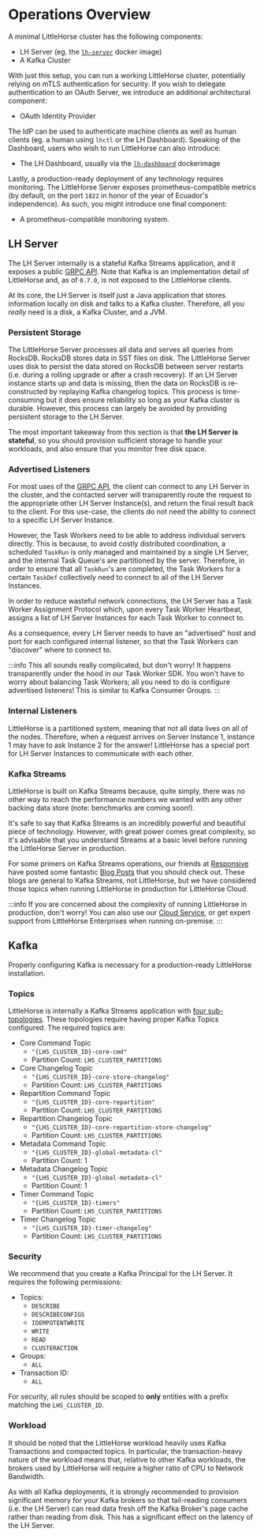 # Operations Overview

A minimal LittleHorse cluster has the following components:

* LH Server (eg. the [`lh-server`](https://gallery.ecr.aws/littlehorse/lh-server) docker image)
* A Kafka Cluster

With just this setup, you can run a working LittleHorse cluster, potentially relying on mTLS authentication for security. If you wish to delegate authentication to an OAuth Server, we introduce an additional architectural component:

* OAuth Identity Provider

The IdP can be used to authenticate machine clients as well as human clients (eg. a human using `lhctl` or the LH Dashboard). Speaking of the Dashboard, users who wish to run LittleHorse can also introduce:

* The LH Dashboard, usually via the [`lh-dashboard`](https://gallery.ecr.aws/littlehorse/lh-dashboard) dockerimage

Lastly, a production-ready deployment of any technology requires monitoring. The LittleHorse Server exposes prometheus-compatible metrics (by default, on the port `1822` in honor of the year of Ecuador's independence). As such, you might introduce one final component:

* A prometheus-compatible monitoring system.

## LH Server

The LH Server internally is a stateful Kafka Streams application, and it exposes a public [GRPC API](/docs/developer-guide/grpc). Note that Kafka is an implementation detail of LittleHorse and, as of `0.7.0`, is not exposed to the LittleHorse clients.

At its core, the LH Server is itself just a Java application that stores information locally on disk and talks to a Kafka cluster. Therefore, all you _really_ need is a disk, a Kafka Cluster, and a JVM.

### Persistent Storage

The LittleHorse Server processes all data and serves all queries from RocksDB. RocksDB stores data in SST files on disk. The LittleHorse Server uses disk to persist the data stored on RocksDB between server restarts (i.e. during a rolling upgrade or after a crash recovery). If an LH Server instance starts up and data is missing, then the data on RocksDB is re-constructed by replaying Kafka changelog topics. This process is time-consuming but it does ensure reliability so long as your Kafka cluster is durable. However, this process can largely be avoided by providing persistent storage to the LH Server.

The most important takeaway from this section is that **the LH Server is stateful**, so you should provision sufficient storage to handle your workloads, and also ensure that you monitor free disk space.

### Advertised Listeners

For most uses of the [GRPC API](/docs/developer-guide/grpc), the client can connect to any LH Server in the cluster, and the contacted server will transparently route the request to the appropriate other LH Server Instance(s), and return the final result back to the client. For this use-case, the clients do not need the ability to connect to a specific LH Server Instance.

However, the Task Workers need to be able to address individual servers directly. This is because, to avoid costly distributed coordination, a scheduled `TaskRun` is only managed and maintained by a single LH Server, and the internal Task Queue's are partitioned by the server. Therefore, in order to ensure that all `TaskRun`'s are completed, the Task Workers for a certain `TaskDef` collectively need to connect to all of the LH Server Instances.

In order to reduce wasteful network connections, the LH Server has a Task Worker Assignment Protocol which, upon every Task Worker Heartbeat, assigns a list of LH Server Instances for each Task Worker to connect to.

As a consequence, every LH Server needs to have an "advertised" host and port for each configured internal listener, so that the Task Workers can "discover" where to connect to.

:::info
This all sounds really complicated, but don't worry! It happens transparently under the hood in our Task Worker SDK. You won't have to worry about balancing Task Workers; all you need to do is configure advertised listeners! This is similar to Kafka Consumer Groups.
:::

### Internal Listeners

LittleHorse is a partitioned system, meaning that not all data lives on all of the nodes. Therefore, when a request arrives on Server Instance 1, instance 1 may have to ask Instance 2 for the answer! LittleHorse has a special port for LH Server Instances to communicate with each other.

### Kafka Streams

LittleHorse is built on Kafka Streams because, quite simply, there was no other way to reach the performance numbers we wanted with any other backing data store (note: benchmarks are coming soon!). 

It's safe to say that Kafka Streams is an incredibly powerful and beautiful piece of technology. However, with great power comes great complexity, so it's advisable that you understand Streams at a basic level before running the LittleHorse Server in production.

For some primers on Kafka Streams operations, our friends at [Responsive](https://responsive.dev) have posted some fantastic [Blog Posts](https://responsive.dev/blog) that you should check out. These blogs are general to Kafka Streams, not LittleHorse, but we have considered those topics when running LittleHorse in production for LittleHorse Cloud.

:::info
If you are concerned about the complexity of running LittleHorse in production, don't worry! You can also use our [Cloud Service](https://littlehorse.io/lh-cloud), or get expert support from LittleHorse Enterprises when running on-premise.
:::

## Kafka

Properly configuring Kafka is necessary for a production-ready LittleHorse installation.

### Topics

LittleHorse is internally a Kafka Streams application with [four sub-topologies](../02-architecture-and-guarantees.md#kafka-streams-topologies). These topologies require having proper Kafka Topics configured. The required topics are:

* Core Command Topic
  * `"{LHS_CLUSTER_ID}-core-cmd"`
  * Partition Count: `LHS_CLUSTER_PARTITIONS`
* Core Changelog Topic
  * `"{LHS_CLUSTER_ID}-core-store-changelog"`
  * Partition Count: `LHS_CLUSTER_PARTITIONS`
* Repartition Command Topic
  * `"{LHS_CLUSTER_ID}-core-repartition"`
  * Partition Count: `LHS_CLUSTER_PARTITIONS`
* Repartition Changelog Topic
  * `"{LHS_CLUSTER_ID}-core-repartition-store-changelog"`
  * Partition Count: `LHS_CLUSTER_PARTITIONS`
* Metadata Command Topic
  * `"{LHS_CLUSTER_ID}-global-metadata-cl"`
  * Partition Count: 1
* Metadata Changelog Topic
  * `"{LHS_CLUSTER_ID}-global-metadata-cl"`
  * Partition Count: 1
* Timer Command Topic
  * `"{LHS_CLUSTER_ID}-timers"`
  * Partition Count: `LHS_CLUSTER_PARTITIONS`
* Timer Changelog Topic
  * `"{LHS_CLUSTER_ID}-timer-changelog"`
  * Partition Count: `LHS_CLUSTER_PARTITIONS`

### Security

We recommend that you create a Kafka Principal for the LH Server. It requires the following permissions:

* Topics:
  * `DESCRIBE`
  * `DESCRIBECONFIGS`
  * `IDEMPOTENTWRITE`
  * `WRITE`
  * `READ`
  * `CLUSTERACTION`
* Groups:
  * `ALL`
* Transaction ID:
  * `ALL`

For security, all rules should be scoped to **only** entities with a prefix matching the `LHS_CLUSTER_ID`.


### Workload

It should be noted that the LittleHorse workload heavily uses Kafka Transactions and compacted topics. In particular, the transaction-heavy nature of the workload means that, relative to other Kafka workloads, the brokers used by LittleHorse will require a higher ratio of CPU to Network Bandwidth.

As with all Kafka deployments, it is strongly recommended to provision significant memory for your Kafka brokers so that tail-reading consumers (i.e. the LH Server) can read data fresh off the Kafka Broker's page cache rather than reading from disk. This has a significant effect on the latency of the LH Server.
